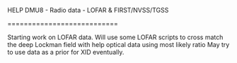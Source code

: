 HELP DMU8 - Radio data - LOFAR & FIRST/NVSS/TGSS


===========================



Starting work on LOFAR data. 
Will use some LOFAR scripts to cross match the deep Lockman field with help optical data using most likely ratio
May try to use data as a prior for XID eventually.
